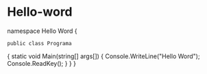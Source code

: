 # Hello-word

namespace Hello Word 
{
    
    public class Programa
{
    static void Main(string[] args[])
    {
        Console.WriteLine("Hello Word");
        Console.ReadKey();
    }
 }
}
